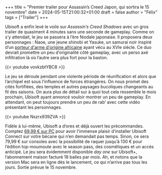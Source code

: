 +++
title = "Premier trailer pour Assassin’s Creed Japon, qui sortira le 15 novembre"
date = 2024-05-15T21:00:32+01:00
draft = false
author = "Félix"
tags = ["Trailer"]
+++ 

Ubisoft a enfin levé le voile sur *Assassin’s Creed Shadows* avec un gros trailer de quasiment 4 minutes sans une seconde de gameplay. Comme on s’y attendait, le jeu se passera à l’ère féodale japonaise. Il proposera deux personnages : Naoe, une jeune shinobi et Yasuke, un samurai noir inspiré d’un [porteur d'arme d'origine africaine](https://fr.wikipedia.org/wiki/Yasuke) ayant vécu au XVIe siècle. Ce duo devrait promettre un peu d’originalité côté gameplay, avec un perso axé infiltration là où l’autre sera plus fort pour la baston.

{{< youtube vovkzbtYBC8 >}} 


Le jeu se déroule pendant une violente période de réunification et alors que l’archipel est sous l’influence de forces étrangères. On nous promet des cités fortifiées, des temples et autres paysages bucoliques changeants au fil des saisons. On aura plus de détail sur à quoi tout cela ressemble le mois prochain, Ubisoft ayant annoncé vouloir montrer un peu de gameplay. En attendant, on peut toujours prendre un peu de rab’ avec cette vidéo présentant les personnages.

{{< youtube Nszrx939ZVA >}}

Fidèle à lui-même, Ubisoft a d’ores et déjà ouvert les précommandes. Comptez [69,99 € sur PC](https://store.ubisoft.com/fr/assassins-creed-shadows/660e5a03fbff4e2940488bcd.html) pour avoir l’immense plaisir d’installer Ubisoft Connect sur votre bécane qui n’en demandait pas temps. Sinon, ce sera 79,99 € sur consoles avec la possibilité de raquer jusqu’à 130 € pour l’édition top-moumoute avec le season pass, des cosmétiques et un accès anticipé. Le jeu sera évidemment disponible *day one* sur Ubisoft+, l’abonnement maison facturé 18 balles par mois. Ah, et notons que la version Mac sera en ligne dès le lancement, ce qui n’arrive pas tous les jours. Sortie prévue le 15 novembre.